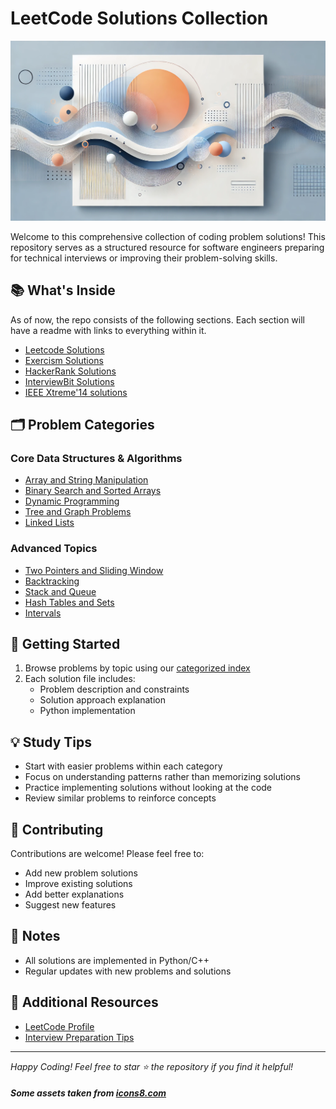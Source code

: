 <!-- ![Header Image](https://dev-to-uploads.s3.amazonaws.com/i/c4l7vr7g75jid85szu68.png) -->

# LeetCode Solutions Collection

![Header Image](./diffusion_2.png)

Welcome to this comprehensive collection of coding problem solutions! This repository serves as a structured resource for software engineers preparing for technical interviews or improving their problem-solving skills.

## 📚 What's Inside

As of now, the repo consists of the following sections. Each section will have a readme with links to everything within it.

- [Leetcode Solutions](./Leetcode/readme.md)
- [Exercism Solutions](./Exercism/readme.md)
- [HackerRank Solutions](./HackerRank/readme.md)
- [InterviewBit Solutions](./Interviewbit/Readme.md)
- [IEEE Xtreme'14 solutions](./Solutions-Xtreme-14)

## 🗂 Problem Categories

### Core Data Structures & Algorithms

- [Array and String Manipulation](./Leetcode/readme.md#array-and-string-manipulation)
- [Binary Search and Sorted Arrays](./Leetcode/readme.md#binary-search-and-sorted-arrays)
- [Dynamic Programming](./Leetcode/readme.md#dynamic-programming)
- [Tree and Graph Problems](./Leetcode/readme.md#tree-and-graph-problems)
- [Linked Lists](./Leetcode/readme.md#linked-lists)

### Advanced Topics

- [Two Pointers and Sliding Window](./Leetcode/readme.md#two-pointers-and-sliding-window)
- [Backtracking](./Leetcode/readme.md#backtracking)
- [Stack and Queue](./Leetcode/readme.md#stack-and-queue)
- [Hash Tables and Sets](./Leetcode/readme.md#hash-tables-and-sets)
- [Intervals](./Leetcode/readme.md#intervals)

## 🚀 Getting Started

1. Browse problems by topic using our [categorized index](./Leetcode/readme.md)
2. Each solution file includes:
   - Problem description and constraints
   - Solution approach explanation
   - Python implementation

## 💡 Study Tips

- Start with easier problems within each category
- Focus on understanding patterns rather than memorizing solutions
- Practice implementing solutions without looking at the code
- Review similar problems to reinforce concepts

## 🤝 Contributing

Contributions are welcome! Please feel free to:

- Add new problem solutions
- Improve existing solutions
- Add better explanations
- Suggest new features

## 📝 Notes

- All solutions are implemented in Python/C++
- Regular updates with new problems and solutions

## 🔗 Additional Resources

- [LeetCode Profile](https://leetcode.com/abhisheksankar)
- [Interview Preparation Tips](./interview-prep.md)

---

_Happy Coding! Feel free to star ⭐ the repository if you find it helpful!_

##### Some assets taken from [icons8.com](https://icons8.com/)
